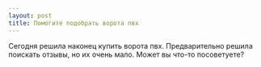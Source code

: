 ```yaml
---
layout: post 
title: Помогите подобрать ворота пвх 
--- 
```

Сегодня решила наконец купить ворота пвх. Предварительно решила поискать отзывы, но их очень мало. Может вы что-то посоветуете?